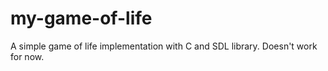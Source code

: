 # my-game-of-life
A simple game of life implementation with C and SDL library. Doesn't work for now.
